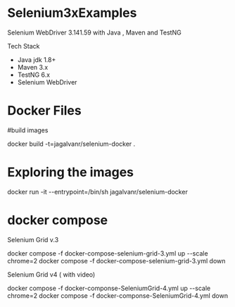 # Selenium3xExamples
Selenium WebDriver 3.141.59 with Java , Maven and TestNG

Tech Stack
- Java jdk 1.8+
- Maven 3.x
- TestNG 6.x
- Selenium WebDriver


# Docker Files
 
#build images

docker build -t=jagalvanr/selenium-docker .

# Exploring the images

 docker run -it --entrypoint=/bin/sh jagalvanr/selenium-docker 

# docker compose 

Selenium Grid v.3

docker compose -f docker-compose-selenium-grid-3.yml up --scale chrome=2
docker compose -f docker-compose-selenium-grid-3.yml down

Selenium Grid v4 ( with video) 

docker compose -f docker-componse-SeleniumGrid-4.yml up --scale chrome=2
docker compose -f docker-componse-SeleniumGrid-4.yml down

 
